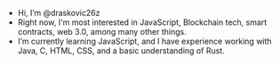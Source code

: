-  Hi, I’m @draskovic26z
-  Right now, I'm most interested in JavaScript, Blockchain tech, smart contracts, web 3.0, among many other things.
-  I’m currently learning JavaScript, and I have experience working with Java, C, HTML, CSS, and a basic understanding of Rust.

<!---
draskovic26z/draskovic26z is a ✨ special ✨ repository because its `README.md` (this file) appears on your GitHub profile.
You can click the Preview link to take a look at your changes.
--->
